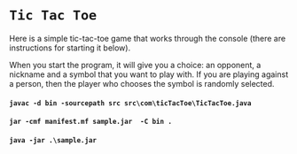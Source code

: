 # `Tic Tac Toe`

Here is a simple tic-tac-toe game that works through the console (there are instructions for starting it below).

When you start the program, it will give you a choice: an opponent, a nickname and a symbol that you want to play with. If you are playing against a person, then the player who chooses the symbol is randomly selected.

#### `javac -d bin -sourcepath src src\com\ticTacToe\TicTacToe.java`
#### `jar -cmf manifest.mf sample.jar  -C bin .`
#### `java -jar .\sample.jar`
